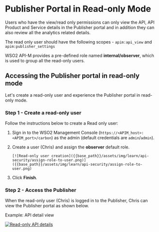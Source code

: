 # Publisher Portal in Read-only Mode

Users who have the view/read only permissions can only view the API, API Product and Service details in the Publisher portal and in addition they can also review all the analytics related details.

The read only user should have the following scopes - `apim:api_view` and `apim:publisher_settings`

WSO2 API-M provides a pre-defined role named **internal/observer**, which is used to group all the read-only users.

## Accessing the Publisher portal in read-only mode 

Let's create a read-only user and experience the Publisher portal in read-only mode.

### Step 1 - Create a read-only user

Follow the instructions below to create a Read only user:

1. Sign in to the WSO2 Management Console (`https://<APIM_host>:<APIM_port>/carbon`) as the admin (default credentials are `admin`/`admin`).

2. Create a user (Chris) and assign the **observer** default role.

       [![Read-only user creation]({{base_path}}/assets/img/learn/api-security/assign-role-to-user.png)]({{base_path}}/assets/img/learn/api-security/assign-role-to-user.png)

3. Click **Finish**.

### Step 2 - Access the Publisher

When the read-only user (Chris) is logged in to the Publisher, Chris can view the Publisher portal as shown below.

Example: API detail view

[![Read-only API details]({{base_path}}/assets/img/learn/api-security/read-only-api-details.png)]({{base_path}}/assets/img/learn/api-security/read-only-api-details.png)
